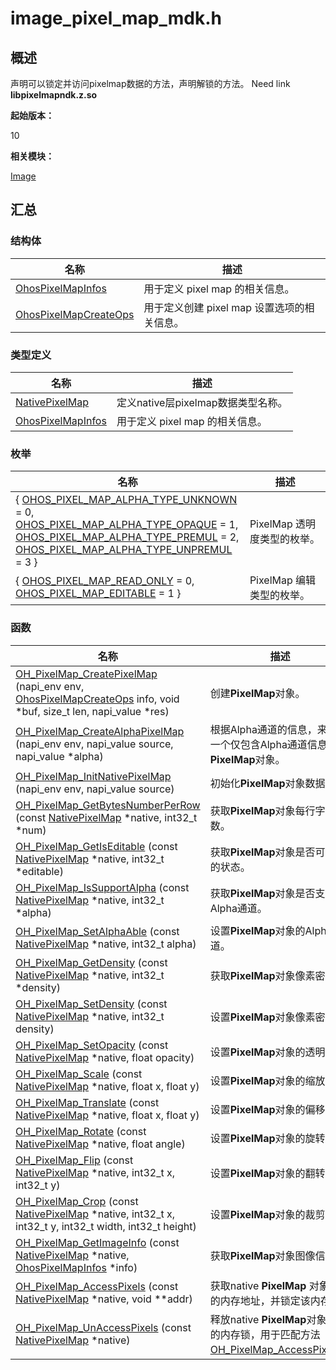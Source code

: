 # image_pixel_map_mdk.h


## 概述

声明可以锁定并访问pixelmap数据的方法，声明解锁的方法。 Need link **libpixelmapndk.z.so**

**起始版本：**

10

**相关模块：**

[Image](image.md)


## 汇总


### 结构体

| 名称 | 描述 | 
| -------- | -------- |
| [OhosPixelMapInfos](_ohos_pixel_map_infos.md) | 用于定义 pixel map 的相关信息。 | 
| [OhosPixelMapCreateOps](_ohos_pixel_map_create_ops.md) | 用于定义创建 pixel map 设置选项的相关信息。 | 


### 类型定义

| 名称 | 描述 | 
| -------- | -------- |
| [NativePixelMap](image.md#nativepixelmap) | 定义native层pixelmap数据类型名称。 | 
| [OhosPixelMapInfos](image.md#ohospixelmapinfos) | 用于定义 pixel map 的相关信息。 | 


### 枚举

| 名称 | 描述 | 
| -------- | -------- |
| { [OHOS_PIXEL_MAP_ALPHA_TYPE_UNKNOWN](image.md) = 0,<br/>[OHOS_PIXEL_MAP_ALPHA_TYPE_OPAQUE](image.md) = 1,<br/>[OHOS_PIXEL_MAP_ALPHA_TYPE_PREMUL](image.md) = 2,<br/>[OHOS_PIXEL_MAP_ALPHA_TYPE_UNPREMUL](image.md) = 3 } | PixelMap 透明度类型的枚举。 | 
| { [OHOS_PIXEL_MAP_READ_ONLY](image.md) = 0,<br/>[OHOS_PIXEL_MAP_EDITABLE](image.md) = 1 } | PixelMap 编辑类型的枚举。 | 


### 函数

| 名称 | 描述 | 
| -------- | -------- |
| [OH_PixelMap_CreatePixelMap](image.md#oh_pixelmap_createpixelmap) (napi_env env, [OhosPixelMapCreateOps](_ohos_pixel_map_create_ops.md) info, void \*buf, size_t len, napi_value \*res) | 创建**PixelMap**对象。 | 
| [OH_PixelMap_CreateAlphaPixelMap](image.md#oh_pixelmap_createalphapixelmap) (napi_env env, napi_value source, napi_value \*alpha) | 根据Alpha通道的信息，来生成一个仅包含Alpha通道信息的**PixelMap**对象。 | 
| [OH_PixelMap_InitNativePixelMap](image.md#oh_pixelmap_initnativepixelmap) (napi_env env, napi_value source) | 初始化**PixelMap**对象数据。 | 
| [OH_PixelMap_GetBytesNumberPerRow](image.md#oh_pixelmap_getbytesnumberperrow) (const [NativePixelMap](image.md#nativepixelmap) \*native, int32_t \*num) | 获取**PixelMap**对象每行字节数。 | 
| [OH_PixelMap_GetIsEditable](image.md#oh_pixelmap_getiseditable) (const [NativePixelMap](image.md#nativepixelmap) \*native, int32_t \*editable) | 获取**PixelMap**对象是否可编辑的状态。 | 
| [OH_PixelMap_IsSupportAlpha](image.md#oh_pixelmap_issupportalpha) (const [NativePixelMap](image.md#nativepixelmap) \*native, int32_t \*alpha) | 获取**PixelMap**对象是否支持Alpha通道。 | 
| [OH_PixelMap_SetAlphaAble](image.md#oh_pixelmap_setalphaable) (const [NativePixelMap](image.md#nativepixelmap) \*native, int32_t alpha) | 设置**PixelMap**对象的Alpha通道。 | 
| [OH_PixelMap_GetDensity](image.md#oh_pixelmap_getdensity) (const [NativePixelMap](image.md#nativepixelmap) \*native, int32_t \*density) | 获取**PixelMap**对象像素密度。 | 
| [OH_PixelMap_SetDensity](image.md#oh_pixelmap_setdensity) (const [NativePixelMap](image.md#nativepixelmap) \*native, int32_t density) | 设置**PixelMap**对象像素密度。 | 
| [OH_PixelMap_SetOpacity](image.md#oh_pixelmap_setopacity) (const [NativePixelMap](image.md#nativepixelmap) \*native, float opacity) | 设置**PixelMap**对象的透明度。 | 
| [OH_PixelMap_Scale](image.md#oh_pixelmap_scale) (const [NativePixelMap](image.md#nativepixelmap) \*native, float x, float y) | 设置**PixelMap**对象的缩放。 | 
| [OH_PixelMap_Translate](image.md#oh_pixelmap_translate) (const [NativePixelMap](image.md#nativepixelmap) \*native, float x, float y) | 设置**PixelMap**对象的偏移。 | 
| [OH_PixelMap_Rotate](image.md#oh_pixelmap_rotate) (const [NativePixelMap](image.md#nativepixelmap) \*native, float angle) | 设置**PixelMap**对象的旋转。 | 
| [OH_PixelMap_Flip](image.md#oh_pixelmap_flip) (const [NativePixelMap](image.md#nativepixelmap) \*native, int32_t x, int32_t y) | 设置**PixelMap**对象的翻转。 | 
| [OH_PixelMap_Crop](image.md#oh_pixelmap_crop) (const [NativePixelMap](image.md#nativepixelmap) \*native, int32_t x, int32_t y, int32_t width, int32_t height) | 设置**PixelMap**对象的裁剪。 | 
| [OH_PixelMap_GetImageInfo](image.md#oh_pixelmap_getimageinfo) (const [NativePixelMap](image.md#nativepixelmap) \*native, [OhosPixelMapInfos](_ohos_pixel_map_infos.md) \*info) | 获取**PixelMap**对象图像信息。 | 
| [OH_PixelMap_AccessPixels](image.md#oh_pixelmap_accesspixels) (const [NativePixelMap](image.md#nativepixelmap) \*native, void \*\*addr) | 获取native **PixelMap** 对象数据的内存地址，并锁定该内存。 | 
| [OH_PixelMap_UnAccessPixels](image.md#oh_pixelmap_unaccesspixels) (const [NativePixelMap](image.md#nativepixelmap) \*native) | 释放native **PixelMap**对象数据的内存锁，用于匹配方法 [OH_PixelMap_AccessPixels](image.md#oh_pixelmap_accesspixels)。 | 
